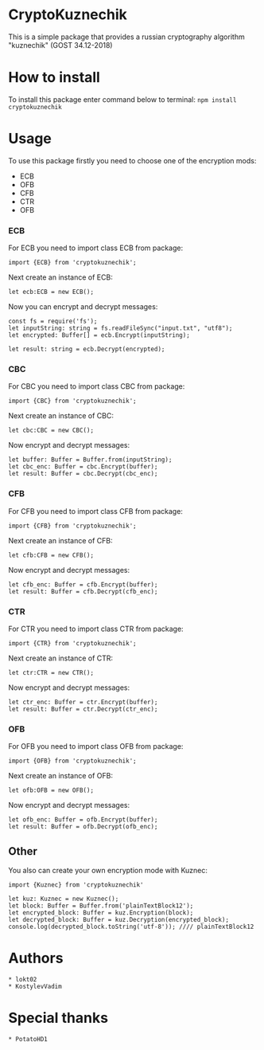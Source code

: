 <h1>CryptoKuznechik</h1>

This is a simple package that provides a russian cryptography algorithm "kuznechik" (GOST 34.12-2018)

# How to install
To install this package enter command below to terminal:
    `npm install cryptokuznechik`

# Usage
To use this package firstly you need to choose one of the encryption mods:
* ECB
* OFB
* CFB
* CTR
* OFB


### ECB
For ECB you need to import class ECB from package:
```
import {ECB} from 'cryptokuznechik';
```
 

Next create an instance of ECB:
```
let ecb:ECB = new ECB();
```



Now you can encrypt and decrypt messages:
```
const fs = require('fs');
let inputString: string = fs.readFileSync("input.txt", "utf8");
let encrypted: Buffer[] = ecb.Encrypt(inputString);

let result: string = ecb.Decrypt(encrypted);
```

### CBC
For CBC you need to import class CBC from package:
```
import {CBC} from 'cryptokuznechik';
```
 

Next create an instance of CBC:
```
let cbc:CBC = new CBC();
```



Now encrypt and decrypt messages:
```
let buffer: Buffer = Buffer.from(inputString);
let cbc_enc: Buffer = cbc.Encrypt(buffer);
let result: Buffer = cbc.Decrypt(cbc_enc);
```

### CFB
For CFB you need to import class CFB from package:
```
import {CFB} from 'cryptokuznechik';
```
 

Next create an instance of CFB:
```
let cfb:CFB = new CFB();
```



Now encrypt and decrypt messages:
```
let cfb_enc: Buffer = cfb.Encrypt(buffer);
let result: Buffer = cfb.Decrypt(cfb_enc);
```

### CTR
For CTR you need to import class CTR from package:
```
import {CTR} from 'cryptokuznechik';
```
 

Next create an instance of CTR:
```
let ctr:CTR = new CTR();
```



Now encrypt and decrypt messages:
```
let ctr_enc: Buffer = ctr.Encrypt(buffer);
let result: Buffer = ctr.Decrypt(ctr_enc);
```


### OFB
For OFB you need to import class OFB from package:
```
import {OFB} from 'cryptokuznechik';
```
 

Next create an instance of OFB:
```
let ofb:OFB = new OFB();
```



Now encrypt and decrypt messages:
```
let ofb_enc: Buffer = ofb.Encrypt(buffer);
let result: Buffer = ofb.Decrypt(ofb_enc);
```

## Other
You also can create your own encryption mode with Kuznec:
```
import {Kuznec} from 'cryptokuznechik'

let kuz: Kuznec = new Kuznec();
let block: Buffer = Buffer.from('plainTextBlock12');
let encrypted_block: Buffer = kuz.Encryption(block);
let decrypted_block: Buffer = kuz.Decryption(encrypted_block);
console.log(decrypted_block.toString('utf-8')); //// plainTextBlock12

```

# Authors
    * lokt02
    * KostylevVadim

# Special thanks
    * PotatoHD1
